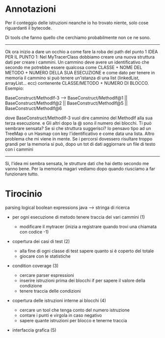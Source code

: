 Annotazioni
=========
Per il conteggio delle istruzioni neanche io ho trovato niente, solo cose riguardanti il bytecode.

Di tools che fanno quello che cerchiamo probabilmente non ce ne sono.

--------

Ok ora inizio a dare un occhio a come fare la roba dei path del punto 1
IDEA PER IL PUNTO 1:
Nel MyTracerClass dobbiamo creare una nuova struttura dati per creare i cammini. Un cammino deve avere un identificativo che secondo me potrebbe essere qualcosa come CLASSE + NOME DEL METODO + NUMERO DELLA SUA ESECUZIONE e come dato per tenere in memoria il cammino si può tenere un'istanza di una list (linkedList, arrayList... ecc) contenente CLASSE/METODO + NUMERO DI BLOCCO.
Esempio:

BaseConstruct/MethodIf-3 --> BaseConstruct/MethodIf@1 || BaseConstruct/MethodIf@2 || BaseConstruct/MethodIf@5 || BaseConstruct/MethodIf@6

dove BaseConstruct/MethodIf-3 vuol dire cammino del MethodIf alla sua terza esecuzione. e Gli altri dopo la @ sono il numero dei blocchi. Ti può sembrare sensata? Se si che struttura suggerisci?
Io pensavo tipo ad un TreeMap o un Hasmap con key l'identificativo e come data una lista.
Altro problema che mi viene in mente. Se i percorsi dovessero risultare troppo grandi per la memoria si può, dopo un tot di dati aggiornare un file di testo con i cammini

--------

Sì, l'idea mi sembra sensata, le strutture dati che hai detto secondo me vanno bene.
Per la memoria magari vediamo dopo quando riusciamo a far funzionare tutto. 

Tirocinio
=========

parsing logical boolean expressions java --> stringa di ricerca


- per ogni esecuzione di metodo tenere traccia dei vari cammini (1)
	- modificare il mytracer (inizia a registrare quando trovi una chiamata con codice -1)

- copertura dei casi di test (2)
	- alla fine di ogni classe di test sapere quanto si è coperto del totale
	- giocare con le statistiche

- condition coverage (3)
	- cercare parser espressioni
	- inserire istruzioni prima dei blocchi if per sapere il valore della condizione
	- tenere traccia delle condizioni

- copertura delle istruzioni interne ai blocchi (4)
	- cercare un tool che tenga conto del numero istruzione
	- contare i punti e virgola in caso negativo
	- sapere quante istruzioni per blocco e tenerne traccia

- interfaccia grafica (5)



